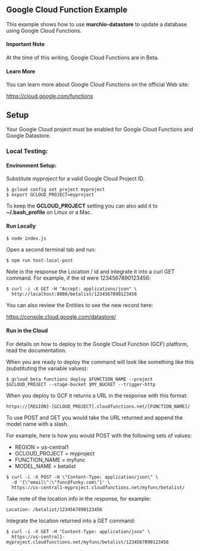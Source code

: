 ## Google Cloud Function Example

This example shows how to use __marchio-datastore__ to update a database using Google Cloud Functions.

#### Important Note

At the time of this writing, Google Cloud Functions are in Beta.

#### Learn More

You can learn more about Google Cloud Functions on the official Web site:

https://cloud.google.com/functions

## Setup

Your Google Cloud project must be enabled for Google Cloud Functions and Google Datastore.

### Local Testing:

#### Environment Setup:

Substitute *myproject* for a valid Google Cloud Project ID. 

```
$ gcloud config set project myproject
$ export GCLOUD_PROJECT=myproject
```

To keep the __GCLOUD\_PROJECT__ setting you can also add it to __~/.bash_profile__ on Linux or a Mac.

#### Run Locally

```$ node index.js```

Open a second terminal tab and run:

```$ npm run test-local-post```

Note in the response the Location / id and integrate it into a curl GET command. For example, if the id were 1234567890123456:

```
$ curl -i -X GET -H "Accept: applications/json" \
  http://localhost:8080/betalist/1234567890123456
```

You can also review the Entities to see the new record here:

https://console.cloud.google.com/datastore/

#### Run in the Cloud

For details on how to deploy to the Google Cloud Function (GCF) platform, read the documentation.

When you are ready to deploy the command will look like something like this (substituting the variable values):

```
$ gcloud beta functions deploy $FUNCTION_NAME --project $GCLOUD_PROJECT --stage-bucket $MY_BUCKET --trigger-http
```
 
When you deploy to GCF it returns a URL in the response with this format:

```     
https://[REGION]-[GCLOUD_PROJECT].cloudfunctions.net/[FUNCTION_NAME]/
```

To use POST and GET you would take the URL returned and append the model name with a slash. 

For example, here is how you would POST with the following sets of values:

* REGION = us-central1
* GCLOUD_PROJECT = myproject
* FUNCTION_NAME = myfunc
* MODEL_NAME = betalist

``` 
$ curl -i -X POST -H \"Content-Type: application/json\" \
  -d '{\"email\":\"func@funky.com\"}' \
  https://us-central1-myproject.cloudfunctions.net/myfunc/betalist/
```

Take note of the location info in the response, for example:

```Location: /betalist/1234567890123456```

Integrate the location returned into a GET command:

```
$ curl -i -X GET -H "Content-Type: application/json" \ 
  https://us-central1-myproject.cloudfunctions.net/myfunc/betalist/1234567890123456
``` 
 




